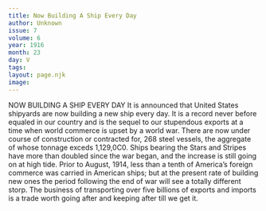 ```yaml
---
title: Now Building A Ship Every Day
author: Unknown
issue: 7
volume: 6
year: 1916
month: 23
day: V
tags:
layout: page.njk
image:
---
```

NOW BUILDING A SHIP EVERY DAY       It is announced that United States shipyards are now building a new ship every day. It is a record never before equaled in our country and is the sequel to our stupendous exports at a time when world commerce is upset by a world war.       There are now under course of construction or contracted for, 268 steel vessels, the aggregate of whose tonnage exceds 1,129,0C0. Ships bearing the Stars and Stripes have more than doubled since the war began, and the increase is still going on at high tide. Prior to August, 1914, less than a tenth of America’s foreign commerce was carried in American ships; but at the present rate of building new ones the period following the end of war will see a totally different storp. The business of transporting over five billions of exports and imports is a trade worth going after and keeping after till we get it.    
